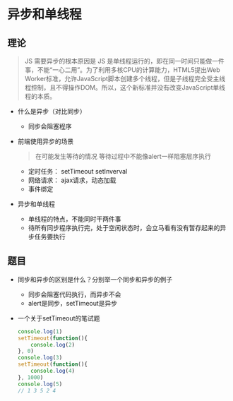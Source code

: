 # 异步和单线程

## 理论

> JS 需要异步的根本原因是 JS 是单线程运行的，即在同一时间只能做一件事，不能“一心二用”。为了利用多核CPU的计算能力，HTML5提出Web Worker标准，允许JavaScript脚本创建多个线程，但是子线程完全受主线程控制，且不得操作DOM。所以，这个新标准并没有改变JavaScript单线程的本质。

* 什么是异步（对比同步）
	
	* 同步会阻塞程序


* 前端使用异步的场景
	
	> 在可能发生等待的情况
	> 等待过程中不能像alert一样阻塞层序执行

	* 定时任务： setTimeout setInverval
	* 网络请求： ajax请求，动态<img>加载
	* 事件绑定

* 异步和单线程

	* 单线程的特点，不能同时干两件事
	* 待所有同步程序执行完，处于空闲状态时，会立马看有没有暂存起来的异步任务要执行

## 题目

* 同步和异步的区别是什么？分别举一个同步和异步的例子
	
	* 同步会阻塞代码执行，而异步不会
	* alert是同步，setTimeout是异步

* 一个关于setTimeout的笔试题

	```JavaScript
	console.log(1)
	setTimeout(function(){
		console.log(2)
	}, 0)
	console.log(3)
	setTimeout(function(){
		console.log(4)
	}, 1000)
	console.log(5)
	// 1 3 5 2 4
	```